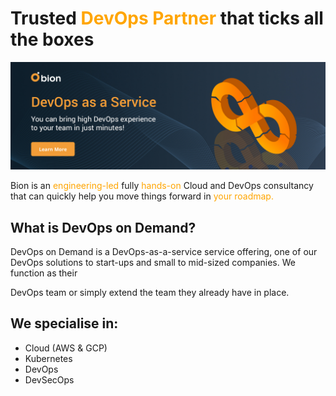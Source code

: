 


<h1><b>Trusted <span style="color:orange">DevOps Partner</span> that ticks all the boxes</b></h1>
<a href="https://www.bionconsulting.com/devops-as-a-service"><img src="img/banner.jpg"></img></a>


Bion is an <span style="color:orange">engineering-led</span> fully <span style="color:orange">hands-on</span> Cloud and DevOps consultancy that can quickly help you move things forward in <span style="color:orange">your roadmap.</span>

<h2><b> What is DevOps on Demand? </b></h2>

DevOps on Demand is a DevOps-as-a-service service offering, one of our DevOps solutions to start-ups and small to mid-sized companies. We function as their 

DevOps team or simply extend the team they already have in place.

<h2><b> We specialise in: </b></h2>

* Cloud (AWS & GCP)
* Kubernetes
* DevOps
* DevSecOps

